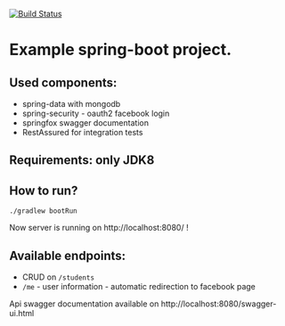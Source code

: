 [![Build Status](https://travis-ci.org/akotynski/spring-boot-data-mongo-web-example.svg?branch=master)](https://travis-ci.org/akotynski/spring-boot-data-mongo-web-example)

# Example spring-boot project.

## Used components:

- spring-data with mongodb
- spring-security - oauth2 facebook login
- springfox swagger documentation
- RestAssured for integration tests

## Requirements: only JDK8

## How to run?

`./gradlew bootRun`

Now server is running on http://localhost:8080/ !

## Available endpoints:

- CRUD on `/students`
- `/me` - user information - automatic redirection to facebook page

Api swagger documentation available on http://localhost:8080/swagger-ui.html
